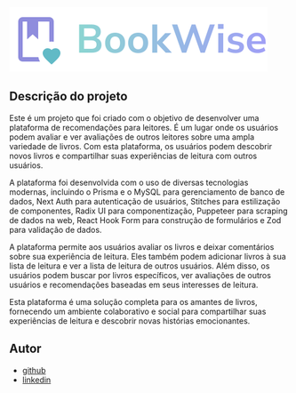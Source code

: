 
![Logo](/assets/books/logo.svg)


## Descrição do projeto

Este é um projeto que foi criado com o objetivo de desenvolver uma plataforma de recomendações para leitores. É um lugar onde os usuários podem avaliar e ver avaliações de outros leitores sobre uma ampla variedade de livros. Com esta plataforma, os usuários podem descobrir novos livros e compartilhar suas experiências de leitura com outros usuários.

A plataforma foi desenvolvida com o uso de diversas tecnologias modernas, incluindo o Prisma e o MySQL para gerenciamento de banco de dados, Next Auth para autenticação de usuários, Stitches para estilização de componentes, Radix UI para componentização, Puppeteer para scraping de dados na web, React Hook Form para construção de formulários e Zod para validação de dados.

A plataforma permite aos usuários avaliar os livros e deixar comentários sobre sua experiência de leitura. Eles também podem adicionar livros à sua lista de leitura e ver a lista de leitura de outros usuários. Além disso, os usuários podem buscar por livros específicos, ver avaliações de outros usuários e recomendações baseadas em seus interesses de leitura.

Esta plataforma é uma solução completa para os amantes de livros, fornecendo um ambiente colaborativo e social para compartilhar suas experiências de leitura e descobrir novas histórias emocionantes.
## Autor

- [github](https://www.github.com/octokatherine)
- [linkedin](http://www.linkedin.com/in/viniciusfg05)
